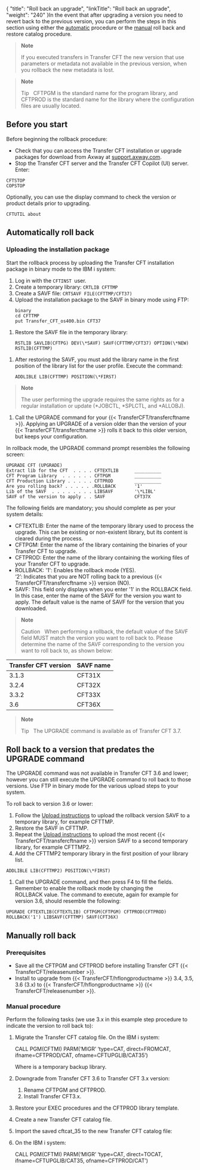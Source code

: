 {
    "title": "Roll back an upgrade",
    "linkTitle": "Roll back an upgrade",
    "weight": "240"
}In the event that after upgrading a version you need to revert back to the previous version, you can perform the steps in this section using either the [automatic](#Automati) procedure or the [manual](#Manually) roll back and restore catalog procedure.

> **Note**
>
> If you executed transfers in Transfer CFT the new version that use parameters or metadata not available in the previous version, when you rollback the new metadata is lost.

> **Note**
>
> Tip  
> CFTPGM is the standard name for the program library, and CFTPROD is the standard name for the library where the configuration files are usually located.

## Before you start

Before beginning the rollback procedure:

- Check that you can access the Transfer CFT installation or upgrade packages for download from Axway at [support.axway.com](https://support.axway.com/).
- Stop the Transfer CFT server and the Transfer CFT Copilot (UI) server. Enter:

```
CFTSTOP
COPSTOP
```

Optionally, you can use the display command to check the version or product details prior to upgrading.

```
CFTUTIL about
```
<span id="Automati"></span>

## Automatically roll back

### Uploading the installation package

Start the rollback process by uploading the Transfer CFT installation package in binary mode to the IBM i system:

1. Log in with the `CFTINST `user.
1. Create a temporary library: `CRTLIB CFTTMP`
1. Create a SAVF file: `CRTSAVF FILE(CFTTMP/CFT37)`
1. Upload the installation package to the SAVF in binary mode using FTP:  
    ```
    binary
    cd CFTTMP
    put Transfer_CFT_os400.bin CFT37
    ```

<!-- -->

1. Restore the SAVF file in the temporary library:  
    ```
    RSTLIB SAVLIB(CFTPG) DEV(\*SAVF) SAVF(CFTTMP/CFT37) OPTION(\*NEW) RSTLIB(CFTTMP)
    ```

<!-- -->

1. After restoring the SAVF, you must add the library name in the first position of the library list for the user profile. Execute the command:  
    ```
    ADDLIBLE LIB(CFTTMP) POSITION(\*FIRST)
    ```

> **Note**
>
> The user performing the upgrade requires the same rights as for a regular installation or update (\*JOBCTL, \*SPLCTL, and \*ALLOBJ).

1. Call the UPGRADE command for your {{< TransferCFT/transfercftname >}}. Applying an UPGRADE of a version older than the version of your {{< TransferCFT/transfercftname >}} rolls it back to this older version, but keeps your configuration.

In rollback mode, the UPGRADE command prompt resembles the following screen:

```
UPGRADE CFT (UPGRADE)
Extract lib for the CFT  . . . . CFTEXTLIB      __________
CFT Program Library  . . . . . . CFTPGM         __________
CFT Production Library . . . . . CFTPROD        __________
Are you rolling back? . . . . . .ROLLBACK       '1'   
Lib of the SAVF  . . . . . . . . LIBSAVF        '\*LIBL'  
SAVF of the version to apply . . SAVF           CFT37X      
```

The following fields are mandatory; you should complete as per your system details:

- CFTEXTLIB: Enter the name of the temporary library used to process the upgrade. This can be existing or non-existent library, but its content is cleared during the process.
- CFTPGM: Enter the name of the library containing the binaries of your Transfer CFT to upgrade.
- CFTPROD: Enter the name of the library containing the working files of your Transfer CFT to upgrade.
- ROLLBACK: '1': Enables the rollback mode (YES).  
    ‘2’: Indicates that you are NOT rolling back to a previous {{< TransferCFT/transfercftname >}} version (NO).
- SAVF: This field only displays when you enter '1' in the ROLLBACK field. In this case, enter the name of the SAVF for the version you want to apply. The default value is the name of SAVF for the version that you downloaded.

> **Note**
>
> Caution  
> When performing a rollback, the default value of the SAVF field MUST match the version you want to roll back to. Please determine the name of the SAVF corresponding to the version you want to roll back to, as shown below:


| Transfer CFT version | SAVF name |
| --- | --- |
| 3.1.3 | CFT31X |
| 3.2.4 | CFT32X |
| 3.3.2 | CFT33X |
| 3.6 | CFT36X |


> **Note**
>
> Tip  
> The UPGRADE command is available as of Transfer CFT 3.7.

## Roll back to a version that predates the UPGRADE command

The UPGRADE command was not available in Transfer CFT 3.6 and lower; however you can still execute the UPGRADE command to roll back to those versions. Use FTP in binary mode for the various upload steps to your system.

To roll back to version 3.6 or lower:

1. Follow the [Upload instructions](#Upload) to upload the rollback version SAVF to a temporary library, for example CFTTMP.
1. Restore the SAVF in CFTTMP.
1. Repeat the [Upload instructions](#Upload) to upload the most recent {{< TransferCFT/transfercftname >}} version SAVF to a second temporary library, for example CFTTMP2.
1. Add the CFTTMP2 temporary library in the first position of your library list.

```
ADDLIBLE LIB(CFTTMP2) POSITION(\*FIRST)
```

1. Call the UPGRADE command, and then press F4 to fill the fields. Remember to enable the rollback mode by changing the ROLLBACK value. The command to execute, again for example for version 3.6, should resemble the following:

```
UPGRADE CFTEXTLIB(CFTEXTLIB) CFTPGM(CFTPGM) CFTPROD(CFTPROD) ROLLBACK('1') LIBSAVF(CFTTMP) SAVF(CFT36X)  
```
<span id="Manually"></span>

## Manually roll back

### Prerequisites

- Save all the CFTPGM and CFTPROD before installing Transfer CFT {{< TransferCFT/releasenumber >}}.
- Install to upgrade from {{< TransferCFT/hflongproductname >}} 3.4, 3.5, 3.6 (3.x) to {{< TransferCFT/hflongproductname >}} {{< TransferCFT/releasenumber >}}.

### Manual procedure

Perform the following tasks (we use 3.x in this example step procedure to indicate the version to roll back to):

1. Migrate the Transfer CFT catalog file. On the IBM i system: 

    CALL PGM(CFTMI) PARM(‘MIGR’ ‘type=CAT, direct=FROMCAT, ifname=CFTPROD/CAT, ofname=CFTUPGLIB/CAT35’)

    Where is a temporary backup library.

1. Downgrade from Transfer CFT 3.6 to Transfer CFT 3.x version:
    1.  Rename CFTPGM and CFTPROD.
    2.  Install Transfer CFT3.x.

1. Restore your EXEC procedures and the CFTPROD library template.

1. Create a new Transfer CFT catalog file.

1. Import the saved cftcat\_35 to the new Transfer CFT catalog file:

1. On the IBM i system:

    CALL PGM(CFTMI) PARM(‘MIGR’ ‘type=CAT, direct=TOCAT, ifname=CFTUPGLIB/CAT35, ofname=CFTPROD/CAT’)

